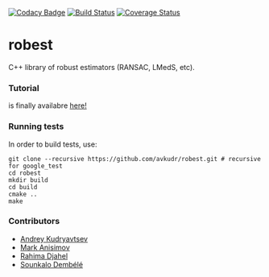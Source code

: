 [![Codacy Badge](https://api.codacy.com/project/badge/Grade/47d76e078e184a958591b9e2dc0b04d2)](https://app.codacy.com/manual/avkudr/robest?utm_source=github.com&utm_medium=referral&utm_content=avkudr/robest&utm_campaign=Badge_Grade_Dashboard)
[![Build Status](https://travis-ci.org/avkudr/robest.svg?branch=master)](https://travis-ci.org/avkudr/robest)
[![Coverage Status](https://coveralls.io/repos/github/avkudr/robest/badge.svg?branch=master)](https://coveralls.io/github/avkudr/robest?branch=master)

# robest

C++ library of robust estimators (RANSAC, LMedS, etc).

### Tutorial

is finally availabre [here!](https://robest.readthedocs.io/en/latest/index.html)

### Running tests

In order to build tests, use:
```
git clone --recursive https://github.com/avkudr/robest.git # recursive for google_test
cd robest
mkdir build
cd build
cmake ..
make
```
### Contributors
- [Andrey Kudryavtsev](https://avkudr.github.io/)
- [Mark Anisimov](https://github.com/qM4RCp)
- [Rahima Djahel](https://github.com/rahma24000)
- [Sounkalo Dembélé](https://www.femto-st.fr/fr/personnel-femto/sounkalodembele)
